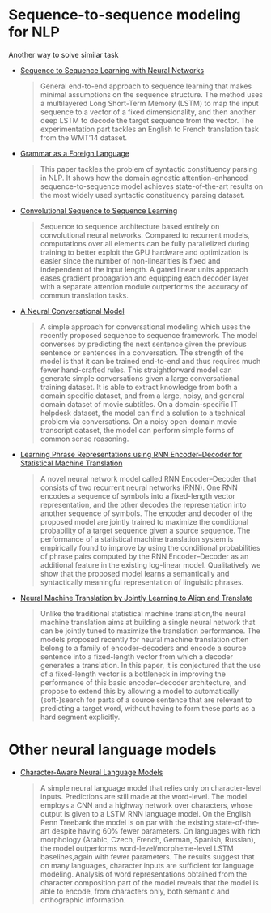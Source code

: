 # Sequence-to-sequence modeling for NLP

Another way to solve similar task

* [Sequence to Sequence Learning with Neural Networks](https://arxiv.org/pdf/1409.3215.pdf)
    > General end-to-end approach to sequence learning that makes minimal assumptions on the sequence structure. The method uses a multilayered Long Short-Term Memory (LSTM) to map the input sequence to a vector of a fixed dimensionality, and then another deep LSTM to decode the target sequence from the vector. The experimentation part tackles an English to French translation task from the WMT’14 dataset.


* [Grammar as a Foreign Language](https://arxiv.org/pdf/1412.7449.pdf)
    > This paper tackles the problem of syntactic constituency parsing in NLP. It shows how the domain agnostic attention-enhanced sequence-to-sequence model achieves state-of-the-art results on the most widely used syntactic constituency parsing dataset.

* [Convolutional Sequence to Sequence Learning](https://arxiv.org/pdf/1705.03122.pdf)
    > Sequence to sequence architecture based entirely on convolutional neural networks. Compared to recurrent models, computations over all elements can be fully parallelized during training to better exploit the GPU hardware and optimization is easier since the number of non-linearities is fixed and independent of the input length. A gated linear units approach eases gradient propagation and equipping each decoder layer with a separate attention module outperforms the accuracy of commun translation tasks.

* [A Neural Conversational Model](https://arxiv.org/pdf/1506.05869v1.pdf)
    > A simple approach for conversational modeling which uses the recently proposed sequence to sequence framework. The model converses by predicting the next sentence given the  previous sentence or sentences in a conversation. The strength of the model is that it can be trained  end-to-end and thus requires much fewer hand-crafted rules. This straightforward model can generate simple conversations given a large conversational training dataset. It is able to extract knowledge from both a domain specific dataset, and from a large, noisy, and general domain dataset of movie subtitles. On a domain-specific IT helpdesk dataset, the model can find a solution to a technical problem via conversations. On a noisy open-domain movie transcript dataset, the model can perform simple forms of common sense reasoning.

* [Learning Phrase Representations using RNN Encoder–Decoder for Statistical Machine Translation](https://arxiv.org/pdf/1406.1078.pdf)
    > A novel neural network model called RNN Encoder–Decoder that consists of two recurrent neural networks (RNN). One RNN encodes a sequence of symbols into a fixed-length vector representation, and the other decodes the representation into another sequence of symbols. The encoder and decoder of the proposed model are jointly trained to maximize the conditional probability of a target sequence given a source sequence. The performance of a statistical machine translation system is empirically found to improve by using the conditional probabilities of phrase pairs computed by the RNN Encoder–Decoder as an additional feature in the existing log-linear model. Qualitatively  we show that the proposed model learns a semantically and syntactically meaningful representation of linguistic phrases.

* [Neural Machine Translation by Jointly Learning to Align and Translate](https://arxiv.org/pdf/1409.0473.pdf)
    > Unlike the traditional statistical machine translation,the neural machine translation aims at building a single neural network that can be jointly tuned to maximize the translation performance. The models proposed recently for neural machine translation often belong to a family of encoder–decoders and encode a source sentence into a fixed-length vector from which a decoder generates a translation. In this paper, it is conjectured that the use of a fixed-length vector is a bottleneck in improving the performance of this basic encoder–decoder architecture, and propose to extend this by allowing a model to automatically (soft-)search for parts of a source sentence that are relevant to predicting a target word, without having to form these parts as a hard segment explicitly.

# Other neural language models

* [Character-Aware Neural Language Models](https://arxiv.org/pdf/1508.06615.pdf)
    > A simple neural language model that relies only on character-level inputs. Predictions are still made at the  word-level. The model employs a CNN and a highway network over characters, whose output is given to a LSTM RNN language model. On the English Penn Treebank the model is on par with the existing state-of-the-art  despite  having 60% fewer parameters. On languages with rich morphology (Arabic, Czech, French, German, Spanish, Russian), the model outperforms word-level/morpheme-level LSTM baselines,again with fewer parameters. The results suggest that on many languages, character inputs are sufficient for language modeling. Analysis of word representations obtained from the character composition part of the model reveals that the model is able to encode, from characters only, both semantic and orthographic information.
